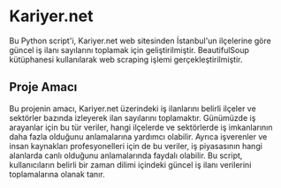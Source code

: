 # Kariyer.net


Bu Python script'i, Kariyer.net web sitesinden İstanbul'un ilçelerine göre güncel iş ilanı sayılarını toplamak için geliştirilmiştir. BeautifulSoup kütüphanesi kullanılarak web scraping işlemi gerçekleştirilmiştir.

## Proje Amacı
Bu projenin amacı, Kariyer.net üzerindeki iş ilanlarını belirli ilçeler ve sektörler bazında izleyerek ilan sayılarını toplamaktır. Günümüzde iş arayanlar için bu tür veriler, hangi ilçelerde ve sektörlerde iş imkanlarının daha fazla olduğunu anlamalarına yardımcı olabilir. Ayrıca işverenler ve insan kaynakları profesyonelleri için de bu veriler, iş piyasasının hangi alanlarda canlı olduğunu anlamalarında faydalı olabilir. Bu script, kullanıcıların belirli bir zaman dilimi içindeki güncel iş ilanı verilerini toplamalarına olanak tanır.

